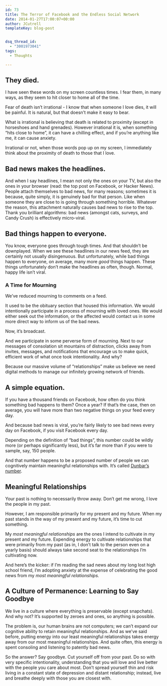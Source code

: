 ```yaml
---
id: 73
title: The Terror of Facebook and the Endless Social Network
date: 2014-01-27T17:00:07+00:00
author: JCutrell
templateKey: blog-post


dsq_thread_id:
  - "3001973041"
tags:
  - Thoughts

---
```

<h2>They died.</h2>

<p>I have seen these words on my screen countless times. I fear them, in many ways, as they seem to hit closer to home all of the time.</p>

<p>Fear of death isn’t irrational - I know that when someone I love dies, it will be painful. It is natural, but that doesn’t make it easy to bear.</p>

<p>What is irrational is believing that death is related to proximity (except in horseshoes and hand grenades). However irrational it is, when something “hits close to home”, it can have a chilling effect, and if you’re anything like me, it can cause anxiety.</p>

<p>Irrational or not, when those words pop up on my screen, I immediately think about the proximity of death to those that I love.</p>

<h2>Bad news makes the headlines.</h2>

<p>And when I say headlines, I mean not only the ones on your TV, but also the ones in your browser (read: the top post on Facebook, or Hacker News). People attach themselves to bad news, for many reasons; sometimes it is because, quite simply, it is genuinely bad for that person. Like when someone they are close to is going through something horrible. Whatever the reason, this attachment naturally causes bad news to rise to the top. Thank you brilliant algorithms: bad news (amongst cats, surveys, and Candy Crush) is effectively micro-viral.</p>

<h2>Bad things happen to everyone.</h2>

<p>You know, everyone goes through tough times. And that shouldn’t be downplayed. When we see these headlines in our news feed, they are certainly not usually disingenuous. But unfortunately, while bad things happen to everyone, on average, many more <em>good</em> things happen. These things unfortunately don’t make the headlines as often, though. Normal, happy life isn’t viral.</p>

<h3>A Time for Mourning</h3>

<p>We’ve reduced mourning to comments on a feed.</p>

<p>It used to be the obituary section that housed this information. We would intentionally participate in a process of mourning with loved ones. We would either seek out the information, or the affected would contact us in some more direct way to inform us of the bad news.</p>

<p>Now, it’s broadcast.</p>

<p>And we participate in some perverse form of mourning. Next to our messages of consolation sit mountains of distraction, clicks away from invites, messages, and notifications that encourage us to make quick, efficient work of what once took intentionality. And why?</p>

<p>Because our massive volume of “relationships” make us believe we need digital methods to manage our infinitely growing network of friends.</p>

<h2>A simple equation.</h2>

<p>If you have a thousand friends on Facebook, how often do you think something bad happens to them? Once a year? If that’s the case, then on average, you will have more than two negative things on your feed every day. </p>

<p>And because bad news is viral, you’re fairly likely to see bad news every day on Facebook, if you visit Facebook every day.</p>

<p>Depending on the definition of “bad things”, this number could be wildly more (or perhaps significantly less), but it’s far more than if you were to sample, say, 150 people.</p>

<p>And that number happens to be a proposed number of people we can cognitively maintain meaningful relationships with. It’s called <a href="http://en.wikipedia.org/wiki/Dunbar's_number">Dunbar’s number</a>.</p>

<h2>Meaningful Relationships</h2>

<p>Your past is nothing to necessarily throw away. Don’t get me wrong, I love the people in my past.</p>

<p>However, I am responsible primarily for my present and my future. When my past stands in the way of my present and my future, it’s time to cut something.</p>

<p>My <em>most meaningful relationships</em> are the ones I intend to cultivate in my present and my future. Expending energy to cultivate relationships that were primarily from my past (as in, I don’t talk to the person even on a yearly basis) should always take second seat to the relationships I’m cultivating now.</p>

<p>And here’s the kicker: if I’m reading the sad news about my long lost high school friend, I’m adopting anxiety at the expense of celebrating the good news from my <em>most meaningful relationships.</em></p>

<h2>A Culture of Permanence: Learning to Say Goodbye</h2>

<p>We live in a culture where everything is preservable (except snapchats). And why not? It’s supported by zeroes and ones, so anything is possible.</p>

<p>The problem is, our human brains are not computers; we can’t expand our cognitive ability to retain meaningful relationships. And as we’ve said before, putting energy into our least meaningful relationships takes energy away from our most meaningful relationships. And quite often, this energy is spent consoling and listening to patently bad news.</p>

<p>So the answer? Say goodbye. Cut yourself off from your past. Do so with very specific intentionality, understanding that you will love and live better with the people you care about most. Don’t spread yourself thin and risk living in a constant state of depression and distant relationship; instead, live and breathe deeply with those you are closest with.</p>
